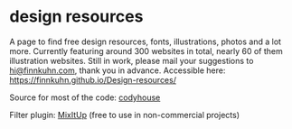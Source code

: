design resources
=========

A page to find free design resources, fonts, illustrations, photos and a lot more. Currently featuring around 300 websites in total, nearly 60 of them illustration websites. Still in work, please mail your suggestions to hi@finnkuhn.com, thank you in advance.
Accessible here: https://finnkuhn.github.io/Design-resources/


Source for most of the code: [codyhouse](https://codyhouse.co/gem/content-filter/)

Filter plugin: [MixItUp](https://github.com/patrickkunka/mixitup) (free to use in non-commercial projects)
